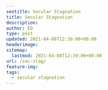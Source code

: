 ```yaml
---
seotitle: Secular Stagnation
title: Secular Stagnation
description:
author: ED
type: post
updated: 2021-04-08T12:39:00+00:00
headerimage:
sitemap:
  lastmod: 2021-04-08T12:39:00+00:00
url: /sec-stag/
feature-img:
tags:
  - secular stagnation
---
```

